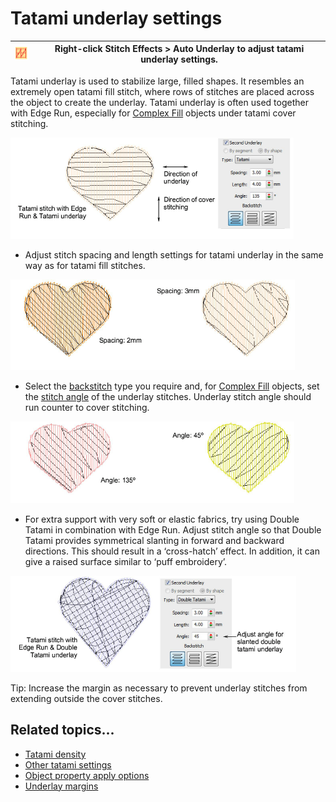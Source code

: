 # Tatami underlay settings

| ![AutoUnderlay00030.png](assets/AutoUnderlay00030.png) | Right-click Stitch Effects > Auto Underlay to adjust tatami underlay settings. |
| ------------------------------------------------------ | ------------------------------------------------------------------------------ |

Tatami underlay is used to stabilize large, filled shapes. It resembles an extremely open tatami fill stitch, where rows of stitches are placed across the object to create the underlay. Tatami underlay is often used together with Edge Run, especially for [Complex Fill](../../glossary/glossary) objects under tatami cover stitching.

![UnderlayEdgeRun&Tatami.png](assets/UnderlayEdgeRun_Tatami.png)

- Adjust stitch spacing and length settings for tatami underlay in the same way as for tatami fill stitches.

![underlays00033.png](assets/underlays00033.png)

- Select the [backstitch](../../glossary/glossary) type you require and, for [Complex Fill](../../glossary/glossary) objects, set the [stitch angle](../../glossary/glossary) of the underlay stitches. Underlay stitch angle should run counter to cover stitching.

![underlays00036.png](assets/underlays00036.png)

- For extra support with very soft or elastic fabrics, try using Double Tatami in combination with Edge Run. Adjust stitch angle so that Double Tatami provides symmetrical slanting in forward and backward directions. This should result in a ‘cross-hatch’ effect. In addition, it can give a raised surface similar to ‘puff embroidery’.

![UnderlayEdgeRunDoubleTatami.png](assets/UnderlayEdgeRunDoubleTatami.png)

Tip: Increase the margin as necessary to prevent underlay stitches from extending outside the cover stitches.

## Related topics...

- [Tatami density](../../Digitizing/stitches/Tatami_density)
- [Other tatami settings](../../Digitizing/stitches/Other_tatami_settings)
- [Object property apply options](../../Setup/settings/Object_property_apply_options)
- [Underlay margins](Underlay_margins)
